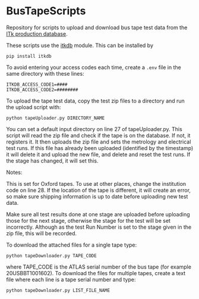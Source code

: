 # BusTapeScripts

Repository for scripts to upload and download bus tape test data from the [ITk production database](https://itkpd-test.unicorncollege.cz).

These scripts use the [itkdb](https://itkdb.docs.cern.ch/) module. This can be installed by

`pip install itkdb`

To avoid entering your access codes each time, create a `.env` file in the same directory with these lines:


    ITKDB_ACCESS_CODE1=####
    ITKDB_ACCESS_CODE2=########


To upload the tape test data, copy the test zip files to a directory and run the upload script with:

`python tapeUploader.py DIRECTORY_NAME`

You can set a default input directory on line 27 of tapeUploader.py. This script will read the zip file and check if the tape is on the database. If not, it registers it. It then uploads the zip file and sets the metrology and electrical test runs. If this file has already been uploaded (identified by the timestamp) it will delete it and upload the new file, and delete and reset the test runs. If the stage has changed, it will set this.

Notes:

This is set for Oxford tapes. To use at other places, change the institution code on line 28. If the location of the tape is different, it will create an error, so make sure shipping information is up to date before uploading new test data.

Make sure all test results done at one stage are uploaded before uploading those for the next stage, otherwise the stage for the test will be set incorrectly. Although as the test Run Number is set to the stage given in the zip file, this will be recorded.

To download the attached files for a single tape type:

`python tapeDownloader.py TAPE_CODE`

where TAPE_CODE is the ATLAS serial number of the bus tape (for example 20USBBT1001602). To download the files for multiple tapes, create a text file where each line is a tape serial number and type:

`python tapeDownloader.py LIST_FILE_NAME`
